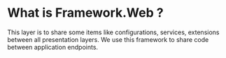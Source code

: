 
# What is Framework.Web ?

This layer is to share some items like configurations, services, extensions between all presentation layers.
We use this framework to share code between application endpoints.